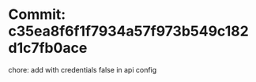 # Commit: c35ea8f6f1f7934a57f973b549c182d1c7fb0ace

chore: add with credentials false in api config
